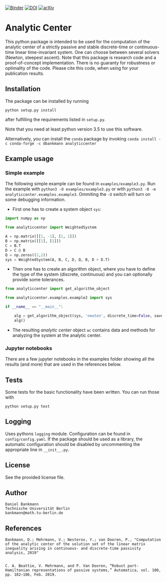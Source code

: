 [![Binder](https://mybinder.org/badge_logo.svg)](https://mybinder.org/v2/gh/https%3A%2F%2Fgitlab.tubit.tu-berlin.de%2FPassivityRadius%2Fanalyticcenter/74326fd6b0201f788643f09214cf299da01f4dd5?filepath=analyticcenter%2Fexamples%2FPublication_Example-n-6-m-3.ipynb)
[![DOI](https://zenodo.org/badge/DOI/10.5281/zenodo.2643171.svg)](https://doi.org/10.5281/zenodo.2643171)
[![arXiv](https://img.shields.io/badge/math.CO-arXiv%3A1904.08202-B31B1B.svg)](https://arxiv.org/abs/1904.08202)
# Analytic Center

This python package is intended to be used for the computation of the analytic center of a strictly passive and stable discrete-time or continuous-time linear time-invariant system.
One can choose between several solvers (Newton, steepest ascent). Note that this package is research code and a proof-of-concept implementation. There is no guaranty for robustness or optimality of the code.
Please cite this code, when using for your publication results.

## Installation
The package can be installed by running

`python setup.py install`

after fulfilling the requirements listed in `setup.py`.

Note that you need at least python version 3.5 to use this software.

Alternatively, you can install the `conda` package by invoking
`conda install -c conda-forge -c dbankmann analyticcenter`



## Example usage
### Simple example
The following simple example can be found in `examples/example3.py`.
Run the example with `python3 -O examples/example3.py` or with `python3 -O -m analyticcenter.examples.example3`. Ommiting the `-O` switch will turn on some debugging information.
* First one has to create a system object `sys`:

```python
import numpy as np

from analyticcenter import WeightedSystem

A = np.matrix([[1, -1], [1, 1]])
B = np.matrix([[1], [1]])
C = B.T
D = C @ B
Q = np.zeros((2,2))
sys = WeightedSystem(A, B, C, D, Q, B, D + D.T)
```

* Then one has to create an algorithm object, where you have to define the type of the system (discrete, continuous) and you can optionally provide some tolerances.

```python
from analyticcenter import get_algorithm_object

from analyticcenter.examples.example2 import sys

if __name__ == "__main__":

    alg = get_algorithm_object(sys, 'newton', discrete_time=False, save_intermediate=True)
    alg()
```

* The resulting _analytic center_ object `ac` contains data and methods for analyzing the system at the analytic center.

### Jupyter notebooks
There are a few jupyter notebooks in the examples folder showing all the results (and more) that are used in the references below.



## Tests
Some tests for the basic functionality have been written. You can run those with 

`python setup.py test`

## Logging
Uses pythons `logging` module. Configuration can be found in `config/config.yaml`. If the package should be used as a library, the automatic configuration should be disabled by uncommenting the appropriate line in `__init__.py`.
## License
See the provided license file.

## Author
    Daniel Bankmann
    Technische Universität Berlin
    bankmann@math.tu-berlin.de

## References
	Bankmann, D.; Mehrmann, V.; Nesterov, Y.; van Dooren, P., "Computation of the analytic center of the solution set of the linear matrix inequality arising in continuous- and discrete-time passivity analysis, 2019"


	C. A. Beattie, V. Mehrmann, and P. Van Dooren, “Robust port-Hamiltonian representations of passive systems,” Automatica, vol. 100, pp. 182–186, Feb. 2019.
